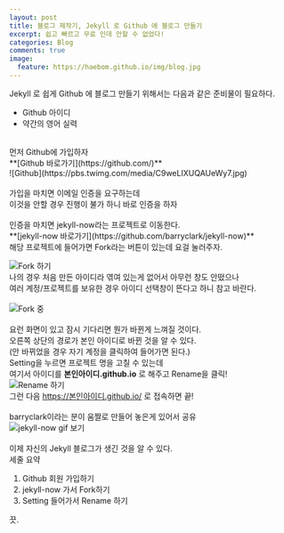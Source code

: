 ```yaml
---
layout: post
title: 블로그 제작기, Jekyll 로 Github 에 블로그 만들기
excerpt: 쉽고 빠르고 무료 인데 안할 수 없었다!
categories: Blog
comments: true
image:
  feature: https://haebom.github.io/img/blog.jpg
---
```


Jekyll 로 쉽게 Github 에 블로그 만들기 위해서는 다음과 같은 준비물이 필요하다.
* Github 아이디
* 약간의 영어 실력

<br>
먼저 Github에 가입하자<br>
**[Github 바로가기](https://github.com/)**<br>
![Github](https://pbs.twimg.com/media/C9weLIXUQAUeWy7.jpg)<br>
<br>
가입을 마치면 이메일 인증을 요구하는데<br>
이것을 안할 경우 진행이 불가 하니 바로 인증을 하자<br>
<br>
인증을 마치면 jekyll-now라는 프로젝트로 이동한다.<br>
**[jekyll-now 바로가기](https://github.com/barryclark/jekyll-now)**<br>
해당 프로젝트에 들어가면 Fork라는 버튼이 있는데 요걸 눌러주자.<br>

![Fork 하기](https://pbs.twimg.com/media/C9wiZN8UIAAbSCZ.jpg)<br>
나의 경우 처음 만든 아이디라 엮여 있는게 없어서 아무런 창도 안떴으나<br>
여러 계정/프로젝트를 보유한 경우 아이디 선택창이 뜬다고 하니 참고 바란다.<br>
<br>
![Fork 중](https://pbs.twimg.com/media/C9wiZN9U0AEehLr.jpg)<br>
<br>
요런 화면이 있고 잠시 기다리면 뭔가 바뀐게 느껴질 것이다.<br>
오른쪽 상단의 경로가 본인 아이디로 바뀐 것을 알 수 있다.<br>
(안 바뀌었을 경우 자기 계정을 클릭하여 들어가면 된다.)<br>
Setting을 누르면 프로젝트 명을 고칠 수 있는데<br>
여기서 아이디를 **본인아이디.github.io** 로 해주고 Rename을 클릭!<br>
![Rename 하기](https://pbs.twimg.com/media/C9wiZN9UMAAl47E.jpg)<br>
그런 다음 https://본인아이디.github.io/ 로 접속하면 끝!<br>
<br>
barryclark이라는 분이 움짤로 만들어 놓은게 있어서 공유<br>
![jekyll-now gif 보기](https://raw.githubusercontent.com/haebom/haebom.github.io/master/images/step1.gif)<br>
<br>
이제 자신의 Jekyll 블로그가 생긴 것을 알 수 있다.<br>
세줄 요약
1. Github 회원 가입하기
2. jekyll-now 가서 Fork하기
3. Setting 들어가서 Rename 하기

끗.<br>

